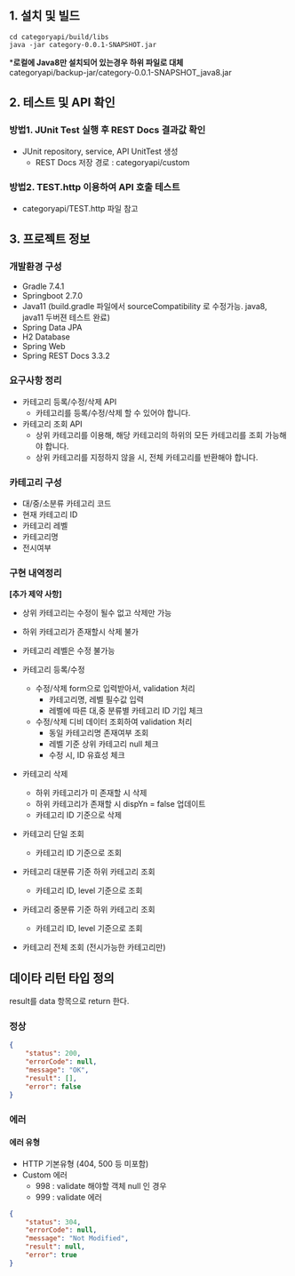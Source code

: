 ## 1. 설치 및 빌드 
```
cd categoryapi/build/libs
java -jar category-0.0.1-SNAPSHOT.jar
```

***로컬에 Java8만 설치되어 있는경우 하위 파일로 대체**   
categoryapi/backup-jar/category-0.0.1-SNAPSHOT_java8.jar

## 2. 테스트 및 API 확인
### 방법1. JUnit Test 실행 후 REST Docs 결과값 확인
- JUnit repository, service, API UnitTest 생성
  * REST Docs 저장 경로 : categoryapi/custom

### 방법2. TEST.http 이용하여 API 호출 테스트
- categoryapi/TEST.http 파일 참고

## 3. 프로젝트 정보
### 개발환경 구성
- Gradle 7.4.1
- Springboot 2.7.0 
- Java11 (build.gradle 파일에서 sourceCompatibility 로 수정가능. java8, java11 두버젼 테스트 완료) 
- Spring Data JPA
- H2 Database
- Spring Web
- Spring REST Docs 3.3.2

### 요구사항 정리 
- 카테고리 등록/수정/삭제 API 
  * 카테고리를 등록/수정/삭제 할 수 있어야 합니다.
- 카테고리 조회 API 
  * 상위 카테고리를 이용해, 해당 카테고리의 하위의 모든 카테고리를 조회 가능해야 합니다.
  * 상위 카테고리를 지정하지 않을 시, 전체 카테고리를 반환해야 합니다.

### 카테고리 구성 
- 대/중/소분류 카테고리 코드
- 현재 카테고리 ID
- 카테고리 레벨
- 카테고리명
- 전시여부

### 구현 내역정리 
**[추가 제약 사항]**
- 상위 카테고리는 수정이 될수 없고 삭제만 가능

- 하위 카테고리가 존재할시 삭제 불가 
   
- 카테고리 레벨은 수정 불가능
  
- 카테고리 등록/수정
  * 수정/삭제 form으로 입력받아서, validation 처리
    * 카테고리명, 레벨 필수값 입력
    * 레벨에 따른 대,중 분류별 카테고리 ID 기입 체크
  * 수정/삭제 디비 데이터 조회하여 validation 처리
    * 동일 카테고리명 존재여부 조회
    * 레벨 기준 상위 카테고리 null 체크
    * 수정 시, ID 유효성 체크 

- 카테고리 삭제 
  * 하위 카테고리가 미 존재할 시 삭제
  * 하위 카테고리가 존재할 시 dispYn = false 업데이트
  * 카테고리 ID 기준으로 삭제

- 카테고리 단일 조회 
  * 카테고리 ID 기준으로 조회

- 카테고리 대분류 기준 하위 카테고리 조회
  * 카테고리 ID, level 기준으로 조회

- 카테고리 중분류 기준 하위 카테고리 조회
  * 카테고리 ID, level 기준으로 조회
  
- 카테고리 전체 조회 (전시가능한 카테고리만)
  

## 데이타 리턴 타입 정의 
result를 data 항목으로 return 한다.

### 정상
```json
{
    "status": 200,
    "errorCode": null,
    "message": "OK",
    "result": [], 
    "error": false
}
```
### 에러
#### 에러 유형
- HTTP 기본유형 (404, 500 등 미포함)
- Custom 에러 
  * 998 : validate 해야할 객체 null 인 경우
  * 999 : validate 에러
  
```json
{
    "status": 304,
    "errorCode": null,
    "message": "Not Modified",
    "result": null,
    "error": true
}
```
